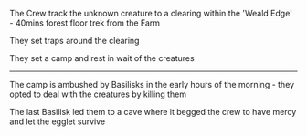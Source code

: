 
The Crew track the unknown creature to a clearing within the 'Weald Edge' - 40mins forest floor trek from the Farm

They set traps around the clearing

They set a camp and rest in wait of the creatures

---

The camp is ambushed by Basilisks in the early hours of the morning - they opted to deal with the creatures by killing them

The last Basilisk led them to a cave where it begged the crew to have mercy and let the egglet survive


